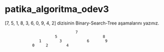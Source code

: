# patika_algoritma_odev3

[7, 5, 1, 8, 3, 6, 0, 9, 4, 2] dizisinin Binary-Search-Tree aşamalarını yazınız.


                                   7
	                      5                    8
                   1        3           6       9 
                0     2        4
